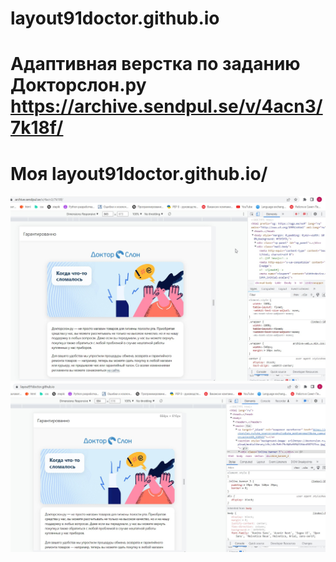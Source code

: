# layout91doctor.github.io
# Адаптивная верстка по заданию Докторслон.ру https://archive.sendpul.se/v/4acn3/7k18f/
# Моя layout91doctor.github.io/
![Image alt](https://github.com/TodaCosta/layout91doctor.github.io/blob/master/VP0OBV2s.jpg)
![Image alt](https://github.com/TodaCosta/layout91doctor.github.io/blob/master/fNrxuQ7e.jpg)
